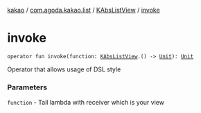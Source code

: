 [kakao](../../index.md) / [com.agoda.kakao.list](../index.md) / [KAbsListView](index.md) / [invoke](./invoke.md)

# invoke

`operator fun invoke(function: `[`KAbsListView`](index.md)`.() -> `[`Unit`](https://kotlinlang.org/api/latest/jvm/stdlib/kotlin/-unit/index.html)`): `[`Unit`](https://kotlinlang.org/api/latest/jvm/stdlib/kotlin/-unit/index.html)

Operator that allows usage of DSL style

### Parameters

`function` - Tail lambda with receiver which is your view